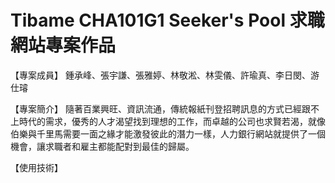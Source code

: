 # Tibame CHA101G1 Seeker's Pool 求職網站專案作品
【專案成員】 
鍾承峰、張宇謙、張雅婷、林敬淞、林雯儀、許瑜真、李日閔、游仕璿

【專案簡介】 
隨著百業興旺、資訊流通，傳統報紙刊登招聘訊息的方式已經跟不上時代的需求，優秀的人才渴望找到理想的工作，而卓越的公司也求賢若渴，就像伯樂與千里馬需要一面之緣才能激發彼此的潛力一樣，人力銀行網站就提供了一個機會，讓求職者和雇主都能配對到最佳的歸屬。

【使用技術】
